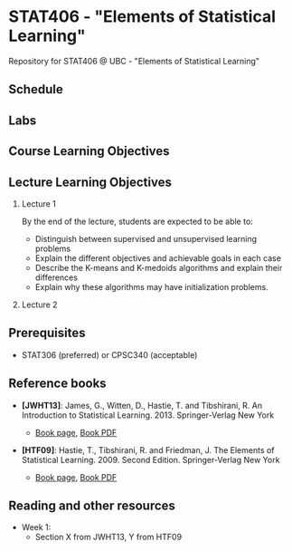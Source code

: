 # STAT406 - "Elements of Statistical Learning"

Repository for STAT406 @ UBC - "Elements of Statistical Learning"



## Schedule

## Labs

## Course Learning Objectives

## Lecture Learning Objectives
1. Lecture 1

	By the end of the lecture, students are expected to be able to: 
	- Distinguish between supervised and unsupervised learning problems
	- Explain the different objectives and achievable goals in each case
	- Describe the K-means and K-medoids algorithms and explain their differences
	- Explain why these algorithms may have initialization problems. 

3. Lecture 2

## Prerequisites
* STAT306 (preferred) or CPSC340 (acceptable)

## Reference books
* **[JWHT13]**: James, G., Witten, D., Hastie, T. and Tibshirani, R. 
An Introduction to Statistical Learning. 2013. Springer-Verlag New York 
	- [Book page](http://www-bcf.usc.edu/~gareth/ISL/), [Book PDF](http://www-bcf.usc.edu/~gareth/ISL/ISLR%20Seventh%20Printing.pdf)
	
* **[HTF09]**: Hastie, T., Tibshirani, R. and Friedman, J. 
The Elements of Statistical Learning. 2009. Second Edition. Springer-Verlag New York
	- [Book page](http://web.stanford.edu/~hastie/ElemStatLearn), [Book PDF](https://web.stanford.edu/~hastie/ElemStatLearn/download.html)


## Reading and other resources
- Week 1:
	* Section X from JWHT13, Y from HTF09

